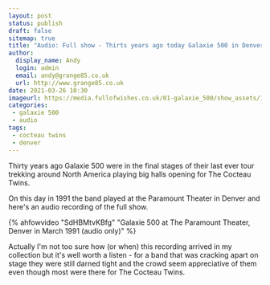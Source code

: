 ```yaml
---
layout: post
status: publish 
draft: false
sitemap: true
title: "Audio: Full show - Thirts years ago today Galaxie 500 in Denver"
author:
  display_name: Andy
  login: admin
  email: andy@grange85.co.uk
  url: http://www.grange85.co.uk
date: 2021-03-26 10:30
imageurl: https://media.fullofwishes.co.uk/01-galaxie_500/show_assets/1988-12-13/1988-12-13-galaxie-500-cbgb-print-ad.jpg
categories:
 - galaxie 500
 - audio
tags:
 - cocteau twins
 - denver
---
```


Thirty years ago Galaxie 500 were in the final stages of their last ever tour trekking around North America playing big halls opening for The Cocteau Twins.

On this day in 1991 the band played at the Paramount Theater in Denver and here's an audio recording of the full show.

{% ahfowvideo "SdHBMtvKBfg" "Galaxie 500 at The Paramount Theater, Denver in March 1991 (audio only)" %}

<!--more-->

Actually I'm not too sure how (or when) this recording arrived in my collection but it's well worth a listen - for a band that was cracking apart on stage they were still darned tight and the crowd seem appreciative of them even though most were there for The Cocteau Twins.

